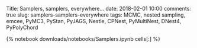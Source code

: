 Title: Samplers, samplers, everywhere...
date: 2018-02-01 10:00
comments: true
slug: samplers-samplers-everywhere
tags: MCMC, nested sampling, emcee, PyMC3, PyStan, PyJAGS, Nestle, CPNest, PyMultiNest, DNest4, PyPolyChord

{% notebook downloads/notebooks/Samplers.ipynb cells[:] %}
